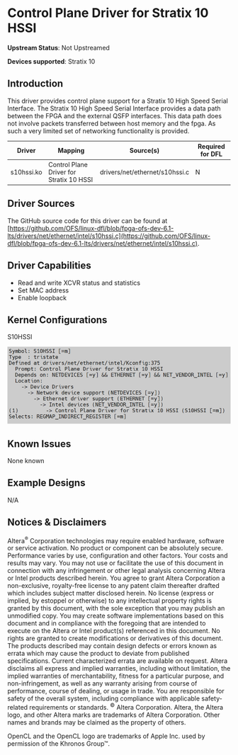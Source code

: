 # **Control Plane Driver for Stratix 10 HSSI**

**Upstream Status**: Not Upstreamed

**Devices supported**: Stratix 10

## **Introduction**

This driver provides control plane support for a Stratix 10 High Speed Serial Interface. The Stratix 10 High Speed Serial Interface provides a data path between the FPGA and the external QSFP interfaces. This data path does not involve packets transferred between host memory and the fpga. As such a very limited set of networking functionality is provided.

|Driver|Mapping|Source(s)|Required for DFL|
|---|---|---|---|
|s10hssi.ko|Control Plane Driver for Stratix 10 HSSI|drivers/net/ethernet/s10hssi.c|N|

## **Driver Sources**

The GitHub source code for this driver can be found at [https://github.com/OFS/linux-dfl/blob/fpga-ofs-dev-6.1-lts/drivers/net/ethernet/intel/s10hssi.c](https://github.com/OFS/linux-dfl/blob/fpga-ofs-dev-6.1-lts/drivers/net/ethernet/intel/s10hssi.c).

## **Driver Capabilities**

* Read and write XCVR status and statistics
* Set MAC address
* Enable loopback

## **Kernel Configurations**

S10HSSI

![](./images/s10hssi_menuconfig.PNG)

## **Known Issues**

None known

## **Example Designs**

N/A

## Notices & Disclaimers

Altera<sup>&reg;</sup> Corporation technologies may require enabled hardware, software or service activation.
No product or component can be absolutely secure. 
Performance varies by use, configuration and other factors.
Your costs and results may vary. 
You may not use or facilitate the use of this document in connection with any infringement or other legal analysis concerning Altera or Intel products described herein. You agree to grant Altera Corporation a non-exclusive, royalty-free license to any patent claim thereafter drafted which includes subject matter disclosed herein.
No license (express or implied, by estoppel or otherwise) to any intellectual property rights is granted by this document, with the sole exception that you may publish an unmodified copy. You may create software implementations based on this document and in compliance with the foregoing that are intended to execute on the Altera or Intel product(s) referenced in this document. No rights are granted to create modifications or derivatives of this document.
The products described may contain design defects or errors known as errata which may cause the product to deviate from published specifications.  Current characterized errata are available on request.
Altera disclaims all express and implied warranties, including without limitation, the implied warranties of merchantability, fitness for a particular purpose, and non-infringement, as well as any warranty arising from course of performance, course of dealing, or usage in trade.
You are responsible for safety of the overall system, including compliance with applicable safety-related requirements or standards. 
<sup>&copy;</sup> Altera Corporation.  Altera, the Altera logo, and other Altera marks are trademarks of Altera Corporation.  Other names and brands may be claimed as the property of others. 

OpenCL and the OpenCL logo are trademarks of Apple Inc. used by permission of the Khronos Group™. 